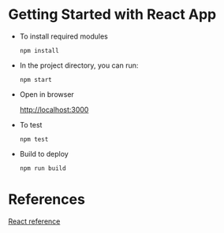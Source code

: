 # Getting Started with React App

- To install required modules

    `npm install`

- In the project directory, you can run:

    `npm start`

- Open in browser

    [http://localhost:3000](http://localhost:3000)

- To test

    `npm test`

- Build to deploy

    `npm run build`

# References
[React reference](./react.md)


